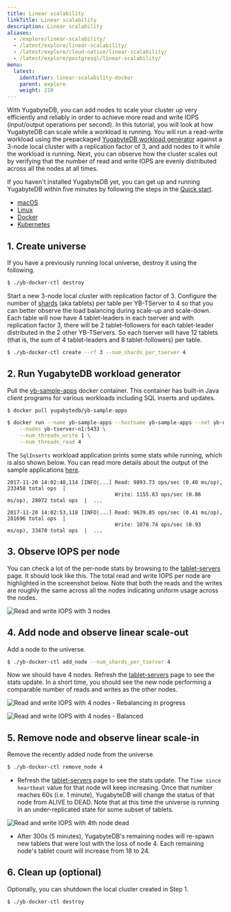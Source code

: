 ```yaml
---
title: Linear scalability
linkTitle: Linear scalability
description: Linear scalability
aliases:
  - /explore/linear-scalability/
  - /latest/explore/linear-scalability/
  - /latest/explore/cloud-native/linear-scalability/
  - /latest/explore/postgresql/linear-scalability/
menu:
  latest:
    identifier: linear-scalability-docker
    parent: explore
    weight: 210
---
```


With YugabyteDB, you can add nodes to scale your cluster up very efficiently and reliably in order to achieve more read and write IOPS (input/output operations per second). In this tutorial, you will look at how YugabyteDB can scale while a workload is running. You will run a read-write workload using the prepackaged [YugabyteDB workload generator](https://github.com/yugabyte/yb-sample-apps) against a 3-node local cluster with a replication factor of 3, and add nodes to it while the workload is running. Next, you can observe how the cluster scales out by verifying that the number of read and write IOPS are evenly distributed across all the nodes at all times.

If you haven't installed YugabyteDB yet, you can get up and running YugabyteDB within five minutes by following the steps in the [Quick start](../../quick-start/install/).

<ul class="nav nav-tabs-alt nav-tabs-yb">

  <li >
    <a href="/latest/explore/linear-scalability" class="nav-link">
      <i class="fab fa-apple" aria-hidden="true"></i>
      macOS
    </a>
  </li>

  <li >
    <a href="/latest/explore/linear-scalability-linux" class="nav-link">
      <i class="fab fa-linux" aria-hidden="true"></i>
      Linux
    </a>
  </li>

  <li >
    <a href="/latest/explore/linear-scalability-docker" class="nav-link active">
      <i class="fab fa-dockers" aria-hidden="true"></i>
      Docker
    </a>
  </li>

  <li >
    <a href="/latest/explore/linear-scalability-kubernetes" class="nav-link">
      <i class="fab fa-cubes" aria-hidden="true"></i>
      Kubernetes
    </a>
  </li>

</ul>

## 1. Create universe

If you have a previously running local universe, destroy it using the following.

```sh
$ ./yb-docker-ctl destroy
```

Start a new 3-node local cluster with replication factor of 3. Configure the number of [shards](../../architecture/concepts/docdb/sharding/) (aka tablets) per table per YB-TServer to 4 so that you can better observe the load balancing during scale-up and scale-down. Each table will now have 4 tablet-leaders in each tserver and with replication factor 3, there will be 2 tablet-followers for each tablet-leader distributed in the 2 other YB-TServers. So each tserver will have 12 tablets (that is, the sum of 4 tablet-leaders and 8 tablet-followers) per table.

```sh
$ ./yb-docker-ctl create --rf 3 --num_shards_per_tserver 4
```

## 2. Run YugabyteDB workload generator

Pull the [yb-sample-apps](https://github.com/yugabyte/yb-sample-apps) docker container. This container has built-in Java client programs for various workloads including SQL inserts and updates.

```sh
$ docker pull yugabytedb/yb-sample-apps
```

```sh
$ docker run --name yb-sample-apps --hostname yb-sample-apps --net yb-net yugabytedb/yb-sample-apps --workload SqlInserts \
	--nodes yb-tserver-n1:5433 \
	--num_threads_write 1 \
	--num_threads_read 4
```

The `SqlInserts` workload application prints some stats while running, which is also shown below. You can read more details about the output of the sample applications [here](../../quick-start/run-sample-apps/).

```
2017-11-20 14:02:48,114 [INFO|...] Read: 9893.73 ops/sec (0.40 ms/op), 233458 total ops  |
                                   Write: 1155.83 ops/sec (0.86 ms/op), 28072 total ops  |  ...

2017-11-20 14:02:53,118 [INFO|...] Read: 9639.85 ops/sec (0.41 ms/op), 281696 total ops  |
                                   Write: 1078.74 ops/sec (0.93 ms/op), 33470 total ops  |  ...
```

## 3. Observe IOPS per node

You can check a lot of the per-node stats by browsing to the <a href='http://localhost:7000/tablet-servers' target="_blank">tablet-servers</a> page. It should look like this. The total read and write IOPS per node are highlighted in the screenshot below. Note that both the reads and the writes are roughly the same across all the nodes indicating uniform usage across the nodes.

![Read and write IOPS with 3 nodes](/images/ce/linear-scalability-3-nodes-docker.png)

## 4. Add node and observe linear scale-out

Add a node to the universe.

```sh
$ ./yb-docker-ctl add_node --num_shards_per_tserver 4
```

Now we should have 4 nodes. Refresh the <a href='http://localhost:7000/tablet-servers' target="_blank">tablet-servers</a> page to see the stats update. In a short time, you should see the new node performing a comparable number of reads and writes as the other nodes.

![Read and write IOPS with 4 nodes - Rebalancing in progress](/images/ce/linear-scalability-4-nodes-docker.png)

![Read and write IOPS with 4 nodes - Balanced](/images/ce/linear-scalability-4-nodes-balanced-docker.png)

## 5. Remove node and observe linear scale-in

Remove the recently added node from the universe.

```sh
$ ./yb-docker-ctl remove_node 4
```

- Refresh the <a href='http://localhost:7000/tablet-servers' target="_blank">tablet-servers</a> page to see the stats update. The `Time since heartbeat` value for that node will keep increasing. Once that number reaches 60s (i.e. 1 minute), YugabyteDB will change the status of that node from ALIVE to DEAD. Note that at this time the universe is running in an under-replicated state for some subset of tablets.

![Read and write IOPS with 4th node dead](/images/ce/linear-scalability-4-nodes-dead-docker.png)

- After 300s (5 minutes), YugabyteDB's remaining nodes will re-spawn new tablets that were lost with the loss of node 4. Each remaining node's tablet count will increase from 18 to 24.

## 6. Clean up (optional)

Optionally, you can shutdown the local cluster created in Step 1.

```sh
$ ./yb-docker-ctl destroy
```
